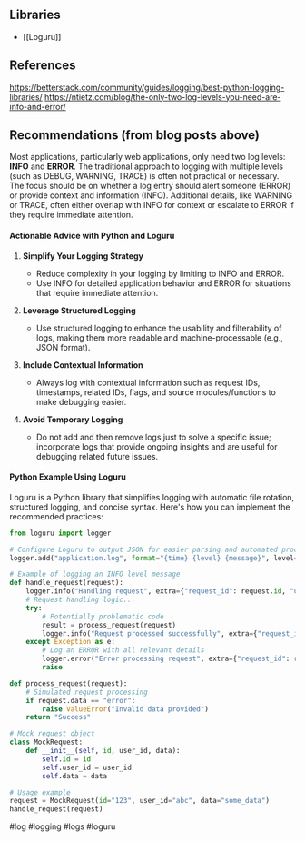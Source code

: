 
## Libraries

- [[Loguru]]

## References

https://betterstack.com/community/guides/logging/best-python-logging-libraries/
https://ntietz.com/blog/the-only-two-log-levels-you-need-are-info-and-error/


## Recommendations (from blog posts above)

Most applications, particularly web applications, only need two log levels: **INFO** and **ERROR**. The traditional approach to logging with multiple levels (such as DEBUG, WARNING, TRACE) is often not practical or necessary. The focus should be on whether a log entry should alert someone (ERROR) or provide context and information (INFO). Additional details, like WARNING or TRACE, often either overlap with INFO for context or escalate to ERROR if they require immediate attention.

#### Actionable Advice with Python and Loguru

1. **Simplify Your Logging Strategy**
   - Reduce complexity in your logging by limiting to INFO and ERROR.
   - Use INFO for detailed application behavior and ERROR for situations that require immediate attention.

2. **Leverage Structured Logging**
   - Use structured logging to enhance the usability and filterability of logs, making them more readable and machine-processable (e.g., JSON format).

3. **Include Contextual Information**
   - Always log with contextual information such as request IDs, timestamps, related IDs, flags, and source modules/functions to make debugging easier.

4. **Avoid Temporary Logging**
   - Do not add and then remove logs just to solve a specific issue; incorporate logs that provide ongoing insights and are useful for debugging related future issues.

#### Python Example Using Loguru

Loguru is a Python library that simplifies logging with automatic file rotation, structured logging, and concise syntax. Here's how you can implement the recommended practices:

```python
from loguru import logger

# Configure Loguru to output JSON for easier parsing and automated processing
logger.add("application.log", format="{time} {level} {message}", level="INFO", serialize=True)

# Example of logging an INFO level message
def handle_request(request):
    logger.info("Handling request", extra={"request_id": request.id, "user_id": request.user_id})
    # Request handling logic...
    try:
        # Potentially problematic code
        result = process_request(request)
        logger.info("Request processed successfully", extra={"request_id": request.id})
    except Exception as e:
        # Log an ERROR with all relevant details
        logger.error("Error processing request", extra={"request_id": request.id, "error": str(e)})
        raise

def process_request(request):
    # Simulated request processing
    if request.data == "error":
        raise ValueError("Invalid data provided")
    return "Success"

# Mock request object
class MockRequest:
    def __init__(self, id, user_id, data):
        self.id = id
        self.user_id = user_id
        self.data = data

# Usage example
request = MockRequest(id="123", user_id="abc", data="some_data")
handle_request(request)
```

<!-- Keywords -->
#log #logging #logs #loguru
<!-- /Keywords -->
